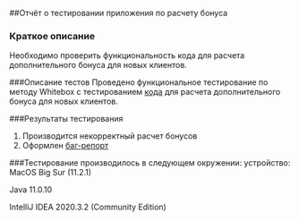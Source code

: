 ##Отчёт о тестировании приложения по расчету бонуса

### Краткое описание
Необходимо проверить функциональность кода для расчета дополнительного бонуса для новых клиентов.

###Описание тестов
Проведено функциональное тестирование по методу Whitebox с тестированием [кода](https://github.com/netology-code/javaqa-homeworks/tree/master/programming#%D0%B7%D0%B0%D0%B4%D0%B0%D1%87%D0%B0-2---precision) для расчета дополнительного бонуса для новых клиентов.

###Результаты тестирования
1. Производится некорректный расчет бонусов
2. Оформлен [баг-репорт](https://github.com/YanaVakhrameeva/Java_2.2/issues/1#issue-824412093)

###Тестирование производилось в следующем окружении:
устройство: MacOS Big Sur (11.2.1)

Java 11.0.10

IntelliJ IDEA 2020.3.2 (Community Edition)